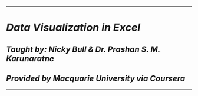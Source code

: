 --------------
# ***Data Visualization in Excel***
## *Taught by: Nicky Bull & Dr. Prashan S. M. Karunaratne*
## ***Provided by Macquarie University via Coursera***
-------------
